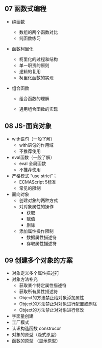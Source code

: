 ## 07 函数式编程



- 纯函数
  - 数组的两个函数对比
  - 纯函数练习
  
- 函数柯里化
  - 柯里化的过程和结构
  - 单一职责的原则
  - 逻辑的复用
  - 柯里化函数的实现
  
- 组合函数

  - 组合函数的理解

  - 通用组合函数的实现
  
    

## 08 JS-面向对象

- with语句（一般了解）
  - with语句的作用域
  - 不推荐使用
- eval函数（一般了解）
  - eval 全局函数
  - 不推荐使用
- 严格模式 “use strict”；
  - ECMAScript 5标准
  - 常见的限制
- 面向对象
  - 创建对象的两种方式
  - 对对象属性的操作
    - 获取
    - 赋值
    - 删除
  - 添加属性操作限制
    - 数据属性描述符
    - 存取属性描述符

## 09 创建多个对象的方案

- 对象定义多个属性描述符
- 对象方法补充
  - 获取某个特定属性描述符
  - 获取所有属性描述符
  - Object的方法禁止给对象添加属性
  - Object的方法禁止对对象进行配置或删除
  - Object的方法禁止对对象进行修改
- 字面量创建
- 工厂模式
- 认识构造函数 construcor
- 对象的原型（隐式原型）
- 函数的原型 （显示原型）


